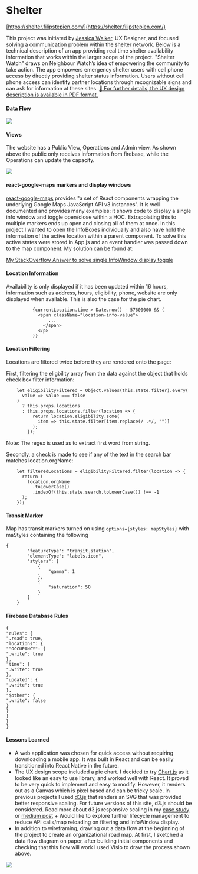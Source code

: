 Shelter
=======

[https://shelter.filipstepien.com/](https://shelter.filipstepien.com/)

This project was initiated by [Jessica Walker](https://jessicawalkeruxdesign.com/about/), UX Designer, and focused solving a communication problem within the shelter network. Below is a technical description of an app providing real time shelter availability information that works within the larger scope of the project. "Shelter Watch" draws on Neighbour Watch’s idea of empowering the community to take action. The app empowers emergency shelter users with cell phone access by directly providing shelter status information. Users without cell phone access can identify partner locations through recognizable signs and can ask for information at these sites. [ :page_facing_up: For further details, the UX design description is available in PDF format. ](https://jessicawalkeruxdesign.files.wordpress.com/2018/05/improving-emergency-shelter-systems-for-the-homeless.pdf)


#### Data Flow 

![](https://meta.shippingdocuments.ca/shelter.svg)


#### Views

The website has a Public View, Operations and Admin view. As shown above the public only receives information from firebase, while the Operations can update the capacity. 

![](https://meta.shippingdocuments.ca/shelter.gif)

#### react-google-maps markers and display windows

[react-google-maps](https://tomchentw.github.io/react-google-maps/#usage--configuration) provides "a set of React components wrapping the underlying Google Maps JavaScript API v3 instances". It is well documented and provides many examples: it shows code to display a single info window and toggle open/close within a HOC. Extrapolating this to multiple markers ends up open and closing all of them at once. In this project I wanted to open the InfoBoxes individually and also have hold the information of the active location within a parent component. To solve this active states were stored in App.js and an event handler was passed down to the map component. My solution can be found at:

[My StackOverflow Answer to solve single InfoWindow display toggle](https://stackoverflow.com/a/50427200/9160384)

#### Location Information

Availability is only displayed if it has been updated within 16 hours, information such as address, hours, eligibility, phone, website are only displayed when available. This is also the case for the pie chart. 

```
          {currentLocation.time > Date.now() - 57600000 && (
            <span className="location-info-value">
                ...
              </span>
            </p>
          )}
```



#### Location Filtering

Locations are filtered twice before they are rendered onto the page: 

First, filtering the eligbility array from the data against the object that holds check box filter information:

```
    let eligibilityFiltered = Object.values(this.state.filter).every(
      value => value === false
    )
      ? this.props.locations
      : this.props.locations.filter(location => {
          return location.eligibility.some(
            item => this.state.filter[item.replace(/ .*/, "")]
          );
        });
```
Note: The regex is used as to extract first word from string.

Secondly, a check is made to see if any of the text in the search bar matches location.orgName: 

```
    let filteredLocations = eligibilityFiltered.filter(location => {
      return (
        location.orgName
          .toLowerCase()
          .indexOf(this.state.search.toLowerCase()) !== -1
      );
    });
```


#### Transit Marker

Map has transit markers turned on using `options={styles: mapStyles}` with maStyles containing the following

```
{
        "featureType": "transit.station",
        "elementType": "labels.icon",
        "stylers": [
            {
                "gamma": 1
            },
            {
                "saturation": 50
            }
        ]
    }
```

#### Firebase Database Rules

```
{
"rules": {
".read": true,
"locations": {
""OCCUPANCY": {
".write": true
},
"time": {
".write": true
},
"updated": {
".write": true
},     
"$other": {
".write": false
}
}
}
}
}
```


#### Lessons Learned

+ A web application was chosen for quick access without requiring downloading a mobile app. It was built in React and can be easily transitioned into React Native in the future. 
+ The UX design scope included a pie chart. I decided to try [Chart.js](https://www.chartjs.org/) as it looked like an easy to use library, and worked well with React. It proved to be very quick to implement and easy to modify. However, it renders out as a Canvas which is pixel based and can be tricky scale. In previous projects I used [d3.js](https://d3js.org/) that renders an SVG that was provided better responsive scaling. For future versions of this site, d3.js should be considered. Read more about d3.js responsive scaling in my [case study](https://github.com/fstepien/scamper) or [medium post](https://medium.com/@filip.stepien/how-to-scale-a-d3-js-svg-tree-diagram-a7e89b9eebff) + Would like to explore further lifecycle management to reduce API calls/map reloading on filtering and InfoWindow display. 
 + In addition to wireframing, drawing out a data flow at the beginning of the project to create an organizational road map. At first, I sketched a data flow diagram on paper, after building initial components and checking that this flow will work I used Visio to draw the process shown above. 

 ![](https://meta.filipstepien.com/shelter.notes.jpg)
